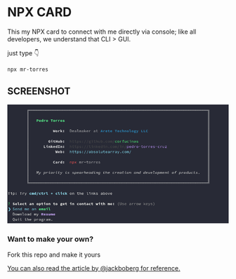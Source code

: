 # NPX CARD

This my NPX card to connect with me directly via console; like all developers, we understand that CLI > GUI.

just type 👇

```bash
npx mr-torres
```

## SCREENSHOT

![image](https://raw.githubusercontent.com/Corfucinas/mr-torres/master/media/screenshot.png "program-output")

### Want to make your own?

Fork this repo and make it yours

[You can also read the article by @jackboberg for reference.](https://studioelsa.se/blog/open-source-oss-npx-business-card/ "npx-article")
